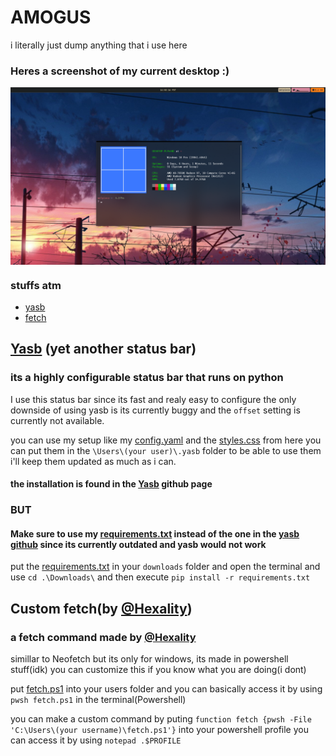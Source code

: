  <h1>AMOGUS</h1>
 i literally just dump anything that i use here

<h3>Heres a screenshot of my current desktop :)</h3>

<img align="center" src="https://github.com/Welpyes/Welpyes-Dotfiles/blob/6998d9150582e0bb0339c1e987d6914fbf752d96/Screenshot%20(1).png">

### stuffs atm
- [yasb](https://github.com/Welpyes/Welpyes-Dotfiles?tab=readme-ov-file#yasb-yet-another-status-bar)
- [fetch](https://github.com/Welpyes/Welpyes-Dotfiles#custom-fetchby-hexality)

## [Yasb](https://github.com/da-rth/yasb) (yet another status bar)
### its a highly configurable status bar that runs on python
I use this status bar since its fast and realy easy to configure
the only downside of using yasb is its currently buggy and the `offset` setting is currently not available.

you can use my setup like my [config.yaml](https://github.com/Welpyes/Welpyes-Dotfiles/blob/main/yasb%20stuff/config.yaml) and the [styles.css](https://github.com/Welpyes/Welpyes-Dotfiles/blob/main/yasb%20stuff/styles.css) from here
you can put them in the `\Users\(your user)\.yasb` folder to be able to use them
i'll keep them updated as much as i can.

#### the installation is found in the [Yasb](https://github.com/da-rth/yasb) github page 
### BUT
#### Make sure to use my [requirements.txt](https://github.com/Welpyes/Welpyes-Dotfiles/blob/main/yasb%20stuff/requirements.txt) instead of the one in the [yasb github](https://github.com/da-rth/yasb) since its currently outdated and yasb would not work
put the [requirements.txt](https://github.com/Welpyes/Welpyes-Dotfiles/blob/main/yasb%20stuff/requirements.txt) in your `downloads` folder and
open the terminal and use `cd .\Downloads\` and 
then execute `pip install -r requirements.txt`

## Custom fetch(by [@Hexality](https://github.com/Hexality))
### a fetch command made by [@Hexality](https://github.com/Hexality) 
simillar to Neofetch but its only for windows, its made in powershell stuff(idk)
you can customize this if you know what you are doing(i dont)

put [fetch.ps1](https://github.com/Welpyes/Welpyes-Dotfiles/blob/main/fetch.ps1) into your users folder and you can basically access it by using `pwsh fetch.ps1` in the terminal(Powershell)

you can make a custom command by puting
`function fetch {pwsh -File 'C:\Users\(your username)\fetch.ps1'}`
into your powershell profile
you can access it by using `notepad .$PROFILE`


    
